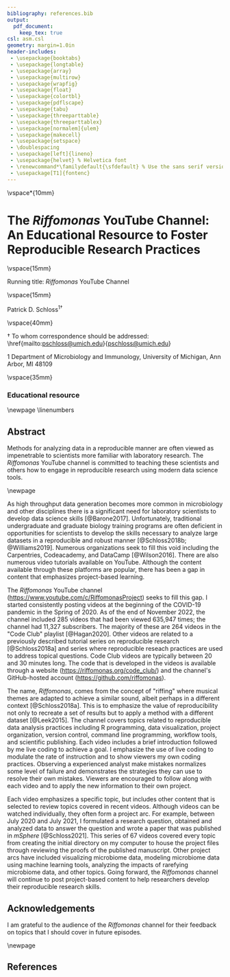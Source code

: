 ```yaml
---
bibliography: references.bib
output:
  pdf_document:
    keep_tex: true
csl: asm.csl
geometry: margin=1.0in
header-includes:
 - \usepackage{booktabs}
 - \usepackage{longtable}
 - \usepackage{array}
 - \usepackage{multirow}
 - \usepackage{wrapfig}
 - \usepackage{float}
 - \usepackage{colortbl}
 - \usepackage{pdflscape}
 - \usepackage{tabu}
 - \usepackage{threeparttable}
 - \usepackage{threeparttablex}
 - \usepackage[normalem]{ulem}
 - \usepackage{makecell}
 - \usepackage{setspace}
 - \doublespacing
 - \usepackage[left]{lineno}
 - \usepackage{helvet} % Helvetica font
 - \renewcommand*\familydefault{\sfdefault} % Use the sans serif version of the font
 - \usepackage[T1]{fontenc}
---
```




\vspace*{10mm}

# The *Riffomonas* YouTube Channel: An Educational Resource to Foster Reproducible Research Practices

\vspace{15mm}

Running title: *Riffomonas* YouTube Channel

\vspace{15mm}

Patrick D. Schloss${^1}$${^\dagger}$

\vspace{40mm}

$\dagger$ To whom correspondence should be addressed: \href{mailto:pschloss@umich.edu}{pschloss@umich.edu}

$1$ Department of Microbiology and Immunology, University of Michigan, Ann Arbor, MI 48109

\vspace{35mm}

### Educational resource

\newpage
\linenumbers

## Abstract

Methods for analyzing data in a reproducible manner are often viewed as impenetrable to scientists more familiar with laboratory research. The *Riffomonas* YouTube channel is committed to teaching these scientists and others how to engage in reproducible research using modern data science tools.


\newpage

As high throughput data generation becomes more common in microbiology and other disciplines there is a significant need for laboratory scientists to develop data science skills [@Barone2017]. Unfortunately, traditional undergraduate and graduate biology training programs are often deficient in opportunities for scientists to develop the skills necessary to analyze large datasets in a reproducible and robust manner [@Schloss2018b; @Williams2019]. Numerous organizations seek to fill this void including the Carpentries, Codeacademy, and DataCamp [@Wilson2016]. There are also numerous video tutorials available on YouTube. Although the content available through these platforms are popular, there has been a gap in content that emphasizes project-based learning.

The *Riffomonas* YouTube channel (https://www.youtube.com/c/RiffomonasProject) seeks to fill this gap. I started consistently posting videos at the beginning of the COVID-19 pandemic in the Spring of 2020. As of the end of November 2022, the channel included 285 videos that had been viewed 635,947 times; the channel had 11,327 subscribers. The majority of these are 264 videos in the "Code Club" playlist [@Hagan2020]. Other videos are related to a previously described tutorial series on reproducible research [@Schloss2018a] and series where reproducible reseach practices are used to address topical questions. Code Club videos are typically between 20 and 30 minutes long. The code that is developed in the videos is available through a website (https://riffomonas.org/code_club/) and the channel's GitHub-hosted account (https://github.com/riffomonas).

The name, *Riffomonas*, comes from the concept of "riffing" where musical themes are adapted to achieve a similar sound, albeit perhaps in a different context [@Schloss2018a]. This is to emphasize the value of reproducibility not only to recreate a set of results but to apply a method with a different dataset [@Leek2015]. The channel covers topics related to reproducible data analysis practices including R programming, data visualization, project organization, version control, command line programming, workflow tools, and scientific publishing. Each video includes a brief introduction followed by me live coding to achieve a goal. I emphasize the use of live coding to modulate the rate of instruction and to show viewers my own coding practices. Observing a experienced analyst make mistakes normalizes some level of failure and demonstrates the strategies they can use to resolve their own mistakes. Viewers are encouraged to follow along with each video and to apply the new information to their own project.

Each video emphasizes a specific topic, but includes other content that is selected to review topics covered in recent videos. Although videos can be watched individually, they often form a project arc. For example, between July 2020 and July 2021, I formulated a research question, obtained and analyzed data to answer the question and wrote a paper that was published in *mSphere* [@Schloss2021]. This series of 67 videos covered every topic from creating the initial directory on my computer to house the project files through reviewing the proofs of the published manuscript. Other project arcs have included visualizing microbiome data, modeling microbiome data using machine learning tools, analyzing the impacts of rarefying microbiome data, and other topics. Going forward, the *Riffomonas* channel will continue to post project-based content to help researchers develop their reproducible research skills.

## Acknowledgements

I am grateful to the audience of the *Riffomonas* channel for their feedback on topics that I should cover in future episodes.

\newpage

## References

<div id="refs"></div>
